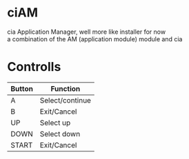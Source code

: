 
# ciAM

cia Application Manager, well more like installer for now  
a combination of the AM (application module) module and cia  

# Controlls

|Button|Function|
|-----|-----|
|A|Select/continue|
|B|Exit/Cancel|
|UP|Select up|
|DOWN|Select down|
|START|Exit/Cancel|

